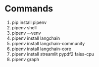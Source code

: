 # Commands

1. pip install pipenv
2. pipenv shell
3. pipenv --venv
4. pipenv install langchain
5. pipenv install langchain-community
6. pipenv install langchain-core
7. pipenv install streamlit pypdf2 faiss-cpu
8. pipenv graph
